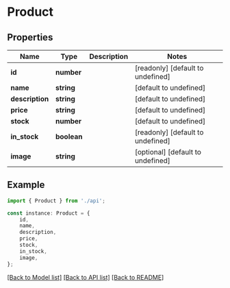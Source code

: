 # Product


## Properties

Name | Type | Description | Notes
------------ | ------------- | ------------- | -------------
**id** | **number** |  | [readonly] [default to undefined]
**name** | **string** |  | [default to undefined]
**description** | **string** |  | [default to undefined]
**price** | **string** |  | [default to undefined]
**stock** | **number** |  | [default to undefined]
**in_stock** | **boolean** |  | [readonly] [default to undefined]
**image** | **string** |  | [optional] [default to undefined]

## Example

```typescript
import { Product } from './api';

const instance: Product = {
    id,
    name,
    description,
    price,
    stock,
    in_stock,
    image,
};
```

[[Back to Model list]](../README.md#documentation-for-models) [[Back to API list]](../README.md#documentation-for-api-endpoints) [[Back to README]](../README.md)
